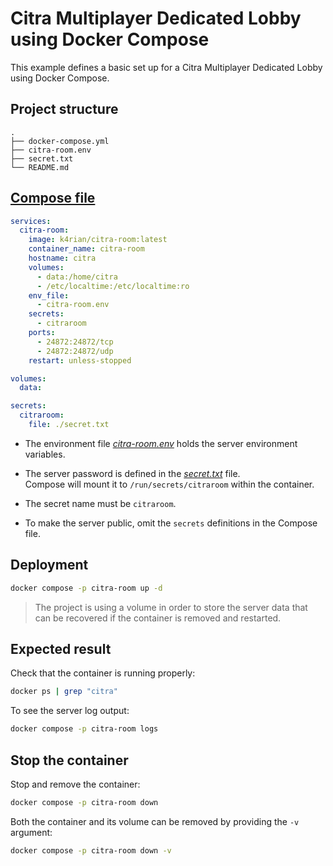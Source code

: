 Citra Multiplayer Dedicated Lobby using Docker Compose
=====
This example defines a basic set up for a Citra Multiplayer Dedicated Lobby using Docker Compose. 

## Project structure
```shell
.
├── docker-compose.yml
├── citra-room.env
├── secret.txt
└── README.md
```

## [Compose file](docker-compose.yml)
```yaml
services:
  citra-room:
    image: k4rian/citra-room:latest
    container_name: citra-room
    hostname: citra
    volumes:
      - data:/home/citra
      - /etc/localtime:/etc/localtime:ro
    env_file:
      - citra-room.env
    secrets:
      - citraroom
    ports:
      - 24872:24872/tcp
      - 24872:24872/udp
    restart: unless-stopped

volumes:
  data:

secrets:
  citraroom:
    file: ./secret.txt
```

* The environment file *[citra-room.env](citra-room.env)* holds the server environment variables.

* The server password is defined in the *[secret.txt](secret.txt)* file.<br>
Compose will mount it to `/run/secrets/citraroom` within the container.

* The secret name must be `citraroom`.  

* To make the server public, omit the `secrets` definitions in the Compose file.

## Deployment
```bash
docker compose -p citra-room up -d
```
> The project is using a volume in order to store the server data that can be recovered if the container is removed and restarted.

## Expected result
Check that the container is running properly:
```bash
docker ps | grep "citra"
```

To see the server log output:
```bash
docker compose -p citra-room logs
```

## Stop the container
Stop and remove the container:
```bash
docker compose -p citra-room down
```

Both the container and its volume can be removed by providing the `-v` argument:
```bash
docker compose -p citra-room down -v
```